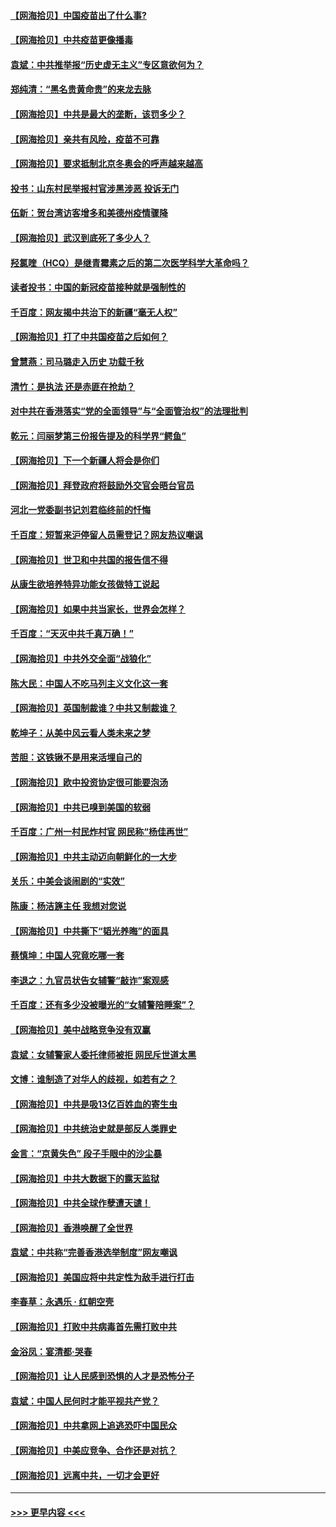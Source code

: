 #### [【网海拾贝】中国疫苗出了什么事?](../pages/nsc993/n12879124.md?t=04141852) 
#### [【网海拾贝】中共疫苗更像播毒](../pages/nsc993/n12876631.md?t=04141852) 
#### [袁斌：中共推举报“历史虚无主义”专区意欲何为？](../pages/nsc993/n12876530.md?t=04141852) 
#### [郑纯清：“黑名贵黄命贵”的来龙去脉](../pages/nsc993/n12875589.md?t=04141852) 
#### [【网海拾贝】中共是最大的垄断，该罚多少？](../pages/nsc993/n12874006.md?t=04141852) 
#### [【网海拾贝】亲共有风险，疫苗不可靠](../pages/nsc993/n12872224.md?t=04141852) 
#### [【网海拾贝】要求抵制北京冬奥会的呼声越来越高](../pages/nsc993/n12868962.md?t=04141852) 
#### [投书：山东村民举报村官涉黑涉恶 投诉无门](../pages/nsc993/n12869726.md?t=04141852) 
#### [伍新：贺台湾访客增多和美德州疫情骤降](../pages/nsc993/n12865651.md?t=04141852) 
#### [【网海拾贝】武汉到底死了多少人？](../pages/nsc993/n12863707.md?t=04141852) 
#### [羟氯喹（HCQ）是继青霉素之后的第二次医学科学大革命吗？](../pages/nsc993/n12638564.md?t=04141852) 
#### [读者投书：中国的新冠疫苗接种就是强制性的](../pages/nsc993/n12859932.md?t=04141852) 
#### [千百度：网友揭中共治下的新疆“毫无人权”](../pages/nsc993/n12858385.md?t=04141852) 
#### [【网海拾贝】打了中共国疫苗之后如何？](../pages/nsc993/n12857866.md?t=04141852) 
#### [曾慧燕：司马璐走入历史 功载千秋](../pages/nsc993/n12856996.md?t=04141852) 
#### [清竹：是执法 还是赤匪在抢劫？](../pages/nsc993/n12856952.md?t=04141852) 
#### [对中共在香港落实“党的全面领导”与“全面管治权”的法理批判](../pages/nsc993/n12856929.md?t=04141852) 
#### [乾元：闫丽梦第三份报告提及的科学界“鳄鱼”](../pages/nsc993/n12855985.md?t=04141852) 
#### [【网海拾贝】下一个新疆人将会是你们](../pages/nsc993/n12855864.md?t=04141852) 
#### [【网海拾贝】拜登政府将鼓励外交官会晤台官员](../pages/nsc993/n12853615.md?t=04141852) 
#### [河北一党委副书记刘君临终前的忏悔](../pages/nsc993/n12849420.md?t=04141852) 
#### [千百度：短暂来沪停留人员需登记？网友热议嘲讽](../pages/nsc993/n12853497.md?t=04141852) 
#### [【网海拾贝】世卫和中共国的报告信不得](../pages/nsc993/n12850902.md?t=04141852) 
#### [从康生欲培养特异功能女孩做特工说起](../pages/nsc993/n12849289.md?t=04141852) 
#### [【网海拾贝】如果中共当家长，世界会怎样？](../pages/nsc993/n12848436.md?t=04141852) 
#### [千百度：“天灭中共千真万确！”](../pages/nsc993/n12845659.md?t=04141852) 
#### [【网海拾贝】中共外交全面“战狼化”](../pages/nsc993/n12845607.md?t=04141852) 
#### [陈大民：中国人不吃马列主义文化这一套](../pages/nsc993/n12842496.md?t=04141852) 
#### [【网海拾贝】英国制裁谁？中共又制裁谁？](../pages/nsc993/n12840909.md?t=04141852) 
#### [乾坤子：从美中风云看人类未来之梦](../pages/nsc993/n12840590.md?t=04141852) 
#### [苦胆：这铁锹不是用来活埋自己的](../pages/nsc993/n12839512.md?t=04141852) 
#### [【网海拾贝】欧中投资协定很可能要泡汤](../pages/nsc993/n12835122.md?t=04141852) 
#### [【网海拾贝】中共已嗅到美国的软弱](../pages/nsc993/n12832411.md?t=04141852) 
#### [千百度：广州一村民炸村官 网民称“杨佳再世”](../pages/nsc993/n12832380.md?t=04141852) 
#### [【网海拾贝】中共主动迈向朝鲜化的一大步](../pages/nsc993/n12829887.md?t=04141852) 
#### [关乐：中美会谈闹剧的“实效”](../pages/nsc993/n12826698.md?t=04141852) 
#### [陈康：杨洁篪主任  我想对您说](../pages/nsc993/n12826609.md?t=04141852) 
#### [【网海拾贝】中共撕下“韬光养晦”的面具](../pages/nsc993/n12826459.md?t=04141852) 
#### [蔡慎坤：中国人究竟吃哪一套](../pages/nsc993/n12826010.md?t=04141852) 
#### [李退之：九官员状告女辅警“敲诈”案观感](../pages/nsc993/n12823984.md?t=04141852) 
#### [千百度：还有多少没被曝光的“女辅警陪睡案”？](../pages/nsc993/n12822136.md?t=04141852) 
#### [【网海拾贝】美中战略竞争没有双赢](../pages/nsc993/n12822105.md?t=04141852) 
#### [袁斌：女辅警家人委托律师被拒 网民斥世道太黑](../pages/nsc993/n12822004.md?t=04141852) 
#### [文博：谁制造了对华人的歧视，如若有之？](../pages/nsc993/n12821635.md?t=04141852) 
#### [【网海拾贝】中共是吸13亿百姓血的寄生虫](../pages/nsc993/n12819191.md?t=04141852) 
#### [【网海拾贝】中共统治史就是部反人类罪史](../pages/nsc993/n12816738.md?t=04141852) 
#### [金言：“京黄失色” 段子手眼中的沙尘暴](../pages/nsc993/n12815700.md?t=04141852) 
#### [【网海拾贝】中共大数据下的露天监狱](../pages/nsc993/n12811075.md?t=04141852) 
#### [【网海拾贝】中共全球作孽遭天谴！](../pages/nsc993/n12810258.md?t=04141852) 
#### [【网海拾贝】香港唤醒了全世界](../pages/nsc993/n12809100.md?t=04141852) 
#### [袁斌：中共称“完善香港选举制度”网友嘲讽](../pages/nsc993/n12808994.md?t=04141852) 
#### [【网海拾贝】美国应将中共定性为敌手进行打击](../pages/nsc993/n12806870.md?t=04141852) 
#### [李春草：永遇乐 · 红朝空壳](../pages/nsc993/n12805365.md?t=04141852) 
#### [【网海拾贝】打败中共病毒首先需打败中共](../pages/nsc993/n12803930.md?t=04141852) 
#### [金浴凤：宴清都‧哭春](../pages/nsc993/n12801601.md?t=04141852) 
#### [【网海拾贝】让人民感到恐惧的人才是恐怖分子](../pages/nsc993/n12799347.md?t=04141852) 
#### [袁斌：中国人民何时才能平视共产党？](../pages/nsc993/n12799306.md?t=04141852) 
#### [【网海拾贝】中共拿网上追逃恐吓中国民众](../pages/nsc993/n12796905.md?t=04141852) 
#### [【网海拾贝】中美应竞争、合作还是对抗？](../pages/nsc993/n12794675.md?t=04141852) 
#### [【网海拾贝】远离中共，一切才会更好](../pages/nsc993/n12793572.md?t=04141852) 

----
#### [ >>> 更早内容 <<< ](../indexes/nsc993-earlier.md)
